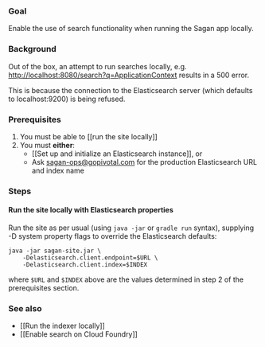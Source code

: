 ### Goal

Enable the use of search functionality when running the Sagan app locally.

### Background

Out of the box, an attempt to run searches locally, e.g. <http://localhost:8080/search?q=ApplicationContext> results in a 500 error.

This is because the connection to the Elasticsearch server (which defaults to localhost:9200) is being refused.

### Prerequisites

1. You must be able to [[run the site locally]]
2. You must **either**:
    - [[Set up and initialize an Elasticsearch instance]], or
    - Ask <sagan-ops@gopivotal.com> for the production Elasticsearch URL and index name

### Steps

#### Run the site locally with Elasticsearch properties

Run the site as per usual (using `java -jar` or `gradle run` syntax), supplying -D system property flags to override the Elasticsearch defaults:

    java -jar sagan-site.jar \
        -Delasticsearch.client.endpoint=$URL \
        -Delasticsearch.client.index=$INDEX

where `$URL` and `$INDEX` above are the values determined in step 2 of the prerequisites section.

### See also

 - [[Run the indexer locally]]
 - [[Enable search on Cloud Foundry]]
